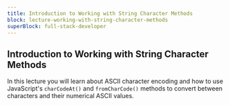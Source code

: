 ```yaml
---
title: Introduction to Working with String Character Methods
block: lecture-working-with-string-character-methods
superBlock: full-stack-developer
---
```


## Introduction to Working with String Character Methods

In this lecture you will learn about ASCII character encoding and how to use JavaScript's `charCodeAt()` and `fromCharCode()` methods to convert between characters and their numerical ASCII values.
